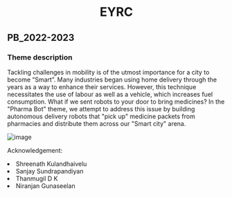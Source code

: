 <div align = center>
<h1>EYRC</h1>
</div>
<h2>PB_2022-2023</h2>
<h3>Theme description</h3>

Tackling challenges in mobility is of the utmost importance for a city to become “Smart”. Many industries began using home delivery through the years as a way to enhance their services. 
However, this technique necessitates the use of labour as well as a vehicle, which increases fuel consumption. What if we sent robots to your door to bring medicines?
In the "Pharma Bot" theme, we attempt to address this issue by building autonomous delivery robots that "pick up" medicine packets from pharmacies and distribute them across our "Smart city"
arena.

![image](https://user-images.githubusercontent.com/104312598/217016936-608371c0-a2d6-46cd-b69e-b1515a352219.png)



Acknowledgement:
<li>Shreenath Kulandhaivelu</li>
<li>Sanjay Sundrapandiyan</li>
<li>Thanmugil D K</li>
<li>Niranjan Gunaseelan </li>

